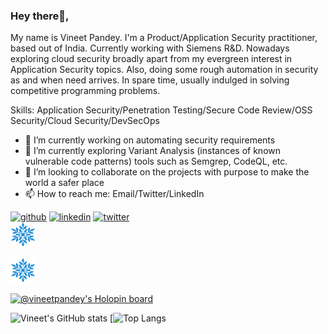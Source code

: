 <!-- [![Header](https://raw.githubusercontent.com/vineetpandey/vineetpandey/main/readme_header.PNG "Header")](https://www.linkedin.com/in/vineetpandeyalld/)

### Hey folks 👋,
-->
### Hey there👋,

My name is Vineet Pandey. I'm a Product/Application Security practitioner, based out of India. Currently working with Siemens R&D. 
Nowadays exploring cloud security broadly apart from my evergreen interest in Application Security topics. Also, doing some rough automation in security as and when need arrives. In spare time, usually indulged in solving competitive programming problems.

Skills: Application Security/Penetration Testing/Secure Code Review/OSS Security/Cloud Security/DevSecOps

- 🔭 I’m currently working on automating security requirements 
- 🌱 I’m currently exploring Variant Analysis (instances of known vulnerable code patterns) tools such as Semgrep, CodeQL, etc.
- 👯 I’m looking to collaborate on the projects with purpose to make the world a safer place 
- 📫 How to reach me: Email/Twitter/LinkedIn 


[<img src='https://cdn.jsdelivr.net/npm/simple-icons@3.0.1/icons/github.svg' alt='github' height='40'>](https://github.com/vineetpandey)  [<img src='https://cdn.jsdelivr.net/npm/simple-icons@3.0.1/icons/linkedin.svg' alt='linkedin' height='40'>](https://www.linkedin.com/in/vineetpandeyalld/)  [<img src='https://cdn.jsdelivr.net/npm/simple-icons@3.0.1/icons/twitter.svg' alt='twitter' height='40'>](https://twitter.com/vineetiiitalld)  
[<img src='https://raw.githubusercontent.com/acervenky/animated-github-badges/master/assets/acbadge.gif' width='40' height='40'>](https://archiveprogram.github.com/)

<a href='https://archiveprogram.github.com/'><img src='https://raw.githubusercontent.com/acervenky/animated-github-badges/master/assets/acbadge.gif' width='40' height='40'></a> 

[![@vineetpandey's Holopin board](https://holopin.me/vineetpandey)](https://holopin.io/@vineetpandey)


![Vineet's GitHub stats](https://github-readme-stats.vercel.app/api?username=vineetpandey&theme=algolia&show_icons=true&count_private=true)
[![Top Langs](https://github-readme-stats.vercel.app/api/top-langs/?username=vineetpandey&theme=highcontrast&hide=TypeScript&layout=compact)

<!--
1. Github Readme Generator -
https://github.com/arturssmirnovs/github-profile-readme-generator

2. GitHub Profile README Header Image Generated from Canva
-->


<!--
**vineetpandey/vineetpandey** is a ✨ _special_ ✨ repository because its `README.md` (this file) appears on your GitHub profile.

Here are some ideas to get you started:

- 🔭 I’m currently working on ...
- 🌱 I’m currently learning ...
- 👯 I’m looking to collaborate on ...
- 🤔 I’m looking for help with ...
- 💬 Ask me about ...
- 📫 How to reach me: ...
- 😄 Pronouns: ...
- ⚡ Fun fact: ...
-->
